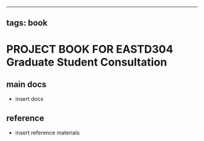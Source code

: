 
---
tags: book
---

PROJECT BOOK FOR EASTD304 Graduate Student Consultation
===

main docs
---

- insert docs

reference
---

- insert reference materials

